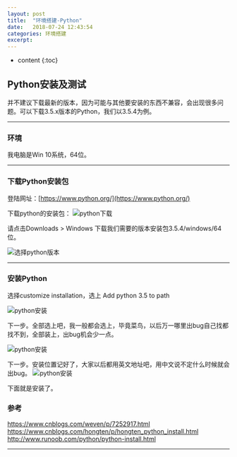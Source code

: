```yaml
---
layout: post
title:  "环境搭建-Python"
date:   2018-07-24 12:43:54
categories: 环境搭建
excerpt: 
---
```


* content
{:toc}

## Python安装及测试

并不建议下载最新的版本，因为可能与其他要安装的东西不兼容，会出现很多问题。可以下载3.5.x版本的Python，我们以3.5.4为例。

---

### 环境

我电脑是Win 10系统，64位。

---

### 下载Python安装包

登陆网址：[https://www.python.org/](https://www.python.org/)

下载python的安装包：
![python下载](https://raw.githubusercontent.com/renrenyi/renrenyi.github.io/master/css/pics/python-download1.png)

请点击Downloads  > Windows   下载我们需要的版本安装包3.5.4/windows/64位。

![选择python版本](https://raw.githubusercontent.com/renrenyi/renrenyi.github.io/master/css/pics/python-download2.png)


---

### 安装Python

选择customize installation，选上 Add python 3.5 to path

![python安装](https://raw.githubusercontent.com/renrenyi/renrenyi.github.io/master/css/pics/python-install-0.png)

下一步。全部选上吧，我一般都会选上，毕竟菜鸟，以后万一哪里出bug自己找都找不到，全部装上，出bug机会少一点。

![python安装](https://raw.githubusercontent.com/renrenyi/renrenyi.github.io/master/css/pics/python-install-1.png)

下一步。安装位置记好了，大家以后都用英文地址吧，用中文说不定什么时候就会出bug。
![python安装](https://raw.githubusercontent.com/renrenyi/renrenyi.github.io/master/css/pics/python-install-2.png)

下面就是安装了。

### 参考

https://www.cnblogs.com/weven/p/7252917.html
https://www.cnblogs.com/hongten/p/hongten_python_install.html
http://www.runoob.com/python/python-install.html

---

